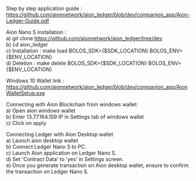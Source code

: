 Step by step application guide : https://github.com/aionnetwork/aion_ledger/blob/dev/companion_app/Aion-Ledger-Guide.pdf <br />

Aion Nano S installation : <br />
a) git clone https://github.com/aionnetwork/aion_ledger/tree/dev <br />
b) cd aion_ledger <br />
c) Installation : make load BOLOS_SDK={$SDK_LOCATION} BOLOS_ENV={$ENV_LOCATION} <br />
d) Deletion : make delete BOLOS_SDK={$SDK_LOCATION} BOLOS_ENV={$ENV_LOCATION} <br />

Windows 10 Wallet link : https://github.com/aionnetwork/aion_ledger/blob/dev/companion_app/AionWalletSetup.exe <br />

Connecting with Aion Blockchain from windows wallet: <br />
a) Open aion windows wallet <br />
b) Enter 13.77.164.159 IP in Settings tab of windows wallet <br />
c) Click on apply <br />

Connecting Ledger with Aion Desktop wallet <br />
a) Launch aion desktop wallet <br />
b) Connect Ledger Nano S to PC. <br />
c) Launch Aion application on Ledger Nano S. <br />
d) Set 'Contract Data' to 'yes' in Settings screen. <br />
e) Once you generate transaction on Aion desktop wallet, ensure to confirm the transaction on Ledger Nano S. <br />
